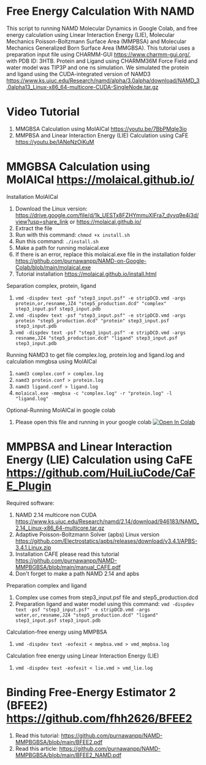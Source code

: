 # Free Energy Calculation With NAMD #
This script to running NAMD Molecular Dynamics in Google Colab, and free energy calculation using Linear Interaction Energy (LIE), Molecular Mechanics Poisson-Boltzmann Surface Area (MMPBSA) and Molecular Mechanics Generalized Born Surface Area (MMGBSA).
This tutorial uses a preparation input file using CHARMM-GUI https://www.charmm-gui.org/, with PDB ID: 3HTB. Protein and Ligand using CHARMM36M Force Field and water model was TIP3P and one ns simulation. We simulated the protein and ligand using the CUDA-integrated version of NAMD3 https://www.ks.uiuc.edu/Research/namd/alpha/3.0alpha/download/NAMD_3.0alpha13_Linux-x86_64-multicore-CUDA-SingleNode.tar.gz

# Video Tutorial
1. MMGBSA Calculation using MolAICal https://youtu.be/7BbPMqIe3io
2. MMPBSA and Linear Interaction Energy (LIE) Calculation using CaFE https://youtu.be/IANeNzOiKuM

# MMGBSA Calculation using MolAICal https://molaical.github.io/
Installation MolAICal
1. Download the Linux version: https://drive.google.com/file/d/1k_UESTx8FZHYmmuXIFra7_dyvq9e4j3d/view?usp=share_link or https://molaical.github.io/
2. Extract the file 
3. Run with this command: ```chmod +x install.sh```
4. Run this command: ```./install.sh```
5. Make a path for running molaical.exe
6. If there is an error, replace this molaical.exe file in the installation folder https://github.com/purnawanpp/NAMD-on-Google-Colab/blob/main/molaical.exe
7. Tutorial installation https://molaical.github.io/install.html

Separation complex, protein, ligand
1. ```vmd -dispdev text -psf "step3_input.psf" -e stripDCD.vmd -args protein,or,resname,JZ4 "step5_production.dcd" "complex" step3_input.psf step3_input.pdb```
2. ```vmd -dispdev text -psf "step3_input.psf" -e stripDCD.vmd -args protein "step5_production.dcd" "protein" step3_input.psf step3_input.pdb```
3. ```vmd -dispdev text -psf "step3_input.psf" -e stripDCD.vmd -args resname,JZ4 "step5_production.dcd" "ligand" step3_input.psf step3_input.pdb```

Running NAMD3 to get file complex.log, protein.log and ligand.log and calculation mmgbsa using MolAICal
1. ```namd3 complex.conf > complex.log```
2. ```namd3 protein.conf > protein.log```
3. ```namd3 ligand.conf > ligand.log```
4. ```molaical.exe -mmgbsa -c "complex.log" -r "protein.log" -l "ligand.log"```

Optional-Running MolAICal in google colab
1. Please open this file and running in your google colab [![Open In Colab](https://colab.research.google.com/assets/colab-badge.svg)](https://colab.research.google.com/github/purnawanpp/NAMD-on-Google-Colab/blob/main/MMGBSA_NAMD.ipynb#scrollTo=osCb8g67qpVT)


# MMPBSA and Linear Interaction Energy (LIE) Calculation using CaFE https://github.com/HuiLiuCode/CaFE_Plugin
Required software:
1. NAMD 2.14 multicore non CUDA https://www.ks.uiuc.edu/Research/namd/2.14/download/946183/NAMD_2.14_Linux-x86_64-multicore.tar.gz
2. Adaptive Poisson-Boltzmann Solver (apbs) Linux version https://github.com/Electrostatics/apbs/releases/download/v3.4.1/APBS-3.4.1.Linux.zip
3. Installation CAFE please read this tutorial https://github.com/purnawanpp/NAMD-MMPBGBSA/blob/main/manual_CAFE.pdf
4. Don't forget to make a path NAMD 2.14 and apbs

Preparation complex and ligand
1. Complex use comes from step3_input.psf file and step5_production.dcd
2. Preparation ligand and water model using this command: ```vmd -dispdev text -psf "step3_input.psf" -e stripDCD.vmd -args water,or,resname,JZ4 "step5_production.dcd" "ligand" step3_input.psf step3_input.pdb```

Calculation-free energy using MMPBSA
1. ```vmd -dispdev text -eofexit < mmpbsa.vmd > vmd_mmpbsa.log```

Calculation free energy using Linear Interaction Energy (LIE)
1. ```vmd -dispdev text -eofexit < lie.vmd > vmd_lie.log```

# Binding Free-Energy Estimator 2 (BFEE2) https://github.com/fhh2626/BFEE2
1. Read this tutorial: https://github.com/purnawanpp/NAMD-MMPBGBSA/blob/main/BFEE2.pdf
2. Read this article: https://github.com/purnawanpp/NAMD-MMPBGBSA/blob/main/BFEE2_NAMD.pdf
